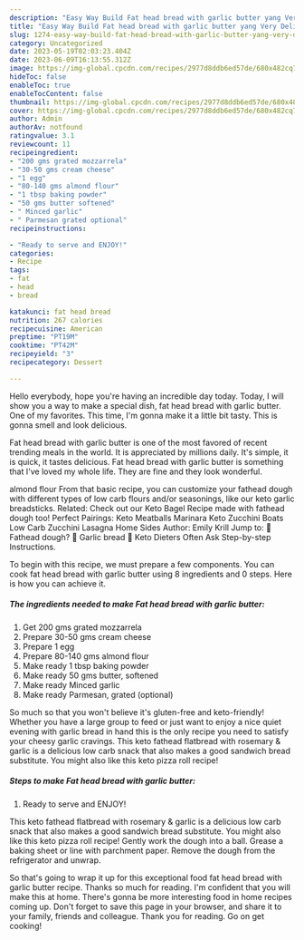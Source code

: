 ```yaml
---
description: "Easy Way Build Fat head bread with garlic butter yang Very Delicious"
title: "Easy Way Build Fat head bread with garlic butter yang Very Delicious"
slug: 1274-easy-way-build-fat-head-bread-with-garlic-butter-yang-very-delicious
category: Uncategorized
date: 2023-05-19T02:03:23.404Z
date: 2023-06-09T16:13:55.312Z
image: https://img-global.cpcdn.com/recipes/2977d8ddb6ed57de/680x482cq70/fat-head-bread-with-garlic-butter-recipe-main-photo.jpg
hideToc: false
enableToc: true
enableTocContent: false
thumbnail: https://img-global.cpcdn.com/recipes/2977d8ddb6ed57de/680x482cq70/fat-head-bread-with-garlic-butter-recipe-main-photo.jpg
cover: https://img-global.cpcdn.com/recipes/2977d8ddb6ed57de/680x482cq70/fat-head-bread-with-garlic-butter-recipe-main-photo.jpg
author: Admin
authorAv: notfound
ratingvalue: 3.1
reviewcount: 11
recipeingredient:
- "200 gms grated mozzarrela"
- "30-50 gms cream cheese"
- "1 egg"
- "80-140 gms almond flour"
- "1 tbsp baking powder"
- "50 gms butter softened"
- " Minced garlic"
- " Parmesan grated optional"
recipeinstructions:

- "Ready to serve and ENJOY!"
categories:
- Recipe
tags:
- fat
- head
- bread

katakunci: fat head bread 
nutrition: 267 calories
recipecuisine: American
preptime: "PT19M"
cooktime: "PT42M"
recipeyield: "3"
recipecategory: Dessert

---
```



Hello everybody, hope you're having an incredible day today. Today, I will show you a way to make a special dish, fat head bread with garlic butter. One of my favorites. This time, I'm gonna make it a little bit tasty. This is gonna smell and look delicious.

Fat head bread with garlic butter is one of the most favored of recent trending meals in the world. It is appreciated by millions daily. It's simple, it is quick, it tastes delicious. Fat head bread with garlic butter is something that I've loved my whole life. They are fine and they look wonderful.

almond flour From that basic recipe, you can customize your fathead dough with different types of low carb flours and/or seasonings, like our keto garlic breadsticks. Related: Check out our Keto Bagel Recipe made with fathead dough too! Perfect Pairings: Keto Meatballs Marinara Keto Zucchini Boats Low Carb Zucchini Lasagna Home Sides Author: Emily Krill Jump to: 🤔 Fathead dough? 🥖 Garlic bread 💬 Keto Dieters Often Ask Step-by-step Instructions.


To begin with this recipe, we must prepare a few components. You can cook fat head bread with garlic butter using 8 ingredients and 0 steps. Here is how you can achieve it.

<!--inarticleads1-->

##### The ingredients needed to make Fat head bread with garlic butter:

1. Get 200 gms grated mozzarrela
1. Prepare 30-50 gms cream cheese
1. Prepare 1 egg
1. Prepare 80-140 gms almond flour
1. Make ready 1 tbsp baking powder
1. Make ready 50 gms butter, softened
1. Make ready  Minced garlic
1. Make ready  Parmesan, grated (optional)


So much so that you won&#39;t believe it&#39;s gluten-free and keto-friendly! Whether you have a large group to feed or just want to enjoy a nice quiet evening with garlic bread in hand this is the only recipe you need to satisfy your cheesy garlic cravings. This keto fathead flatbread with rosemary &amp; garlic is a delicious low carb snack that also makes a good sandwich bread substitute. You might also like this keto pizza roll recipe! 

<!--inarticleads2-->

##### Steps to make Fat head bread with garlic butter:


1. Ready to serve and ENJOY!

This keto fathead flatbread with rosemary &amp; garlic is a delicious low carb snack that also makes a good sandwich bread substitute. You might also like this keto pizza roll recipe! Gently work the dough into a ball. Grease a baking sheet or line with parchment paper. Remove the dough from the refrigerator and unwrap. 

So that's going to wrap it up for this exceptional food fat head bread with garlic butter recipe. Thanks so much for reading. I'm confident that you will make this at home. There's gonna be more interesting food in home recipes coming up. Don't forget to save this page in your browser, and share it to your family, friends and colleague. Thank you for reading. Go on get cooking!

